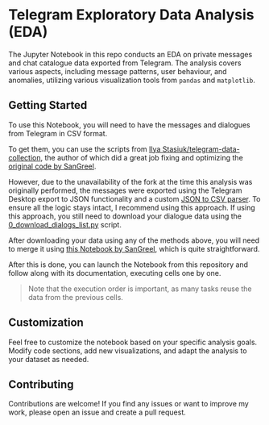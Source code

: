 # Telegram Exploratory Data Analysis (EDA)

The Jupyter Notebook in this repo conducts an EDA on private messages and chat catalogue data exported from Telegram. The analysis covers various aspects, including message patterns, user behaviour, and anomalies, utilizing various visualization tools from `pandas` and `matplotlib`.

## Getting Started

To use this Notebook, you will need to have the messages and dialogues from Telegram in CSV format. 

To get them, you can use the scripts from [Ilya Stasiuk/telegram-data-collection](https://github.com/IlyaStasiuk/telegram-data-collection), the author of which did a great job fixing and optimizing the [original code by SanGreel](https://github.com/SanGreel/telegram-data-collection). 

However, due to the unavailability of the fork at the time this analysis was originally performed, the messages were exported using the Telegram Desktop export to JSON functionality and a custom [JSON to CSV parser](). To ensure all the logic stays intact, I recommend using this approach. If using this approach, you still need to download your dialogue data using the [0_download_dialogs_list.py](https://github.com/IlyaStasiuk/telegram-data-collection/blob/master/0_download_dialogs_list.py) script.

After downloading your data using any of the methods above, you will need to merge it using [this Notebook by SanGreel](https://github.com/SanGreel/telegram-dialogs-analysis-v2/blob/main/0_merge_data.ipynb), which is quite straightforward.

After this is done, you can launch the Notebook from this repository and follow along with its documentation, executing cells one by one.

> Note that the execution order is important, as many tasks reuse the data from the previous cells.

## Customization

Feel free to customize the notebook based on your specific analysis goals. Modify code sections, add new visualizations, and adapt the analysis to your dataset as needed.

## Contributing

Contributions are welcome! If you find any issues or want to improve my work, please open an issue and create a pull request.
